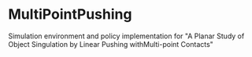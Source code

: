 # MultiPointPushing
Simulation environment and policy implementation for "A  Planar  Study  of  Object  Singulation  by  Linear  Pushing  withMulti-point  Contacts"
